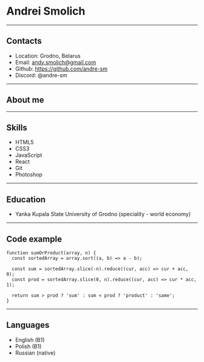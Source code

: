 # Andrei Smolich

***
## Contacts
* Location: Grodno, Belarus
* Email: andy.smolich@gmail.com
* Github: https://github.com/andre-sm
* Discord: @andre-sm

***
## About me

*** 
## Skills
* HTML5
* CSS3
* JavaScript
* React
* Git
* Photoshop

***
## Education
* Yanka Kupala State University of Grodno (speciality - world economy)

***
## Code example

    function sumOrProduct(array, n) {
      const sortedArray = array.sort((a, b) => a - b);
      
      const sum = sortedArray.slice(-n).reduce((cur, acc) => cur + acc, 0);
      const prod = sortedArray.slice(0, n).reduce((cur, acc) => cur * acc, 1);
         
      return sum > prod ? 'sum' : sum < prod ? 'product' : 'same';
    }

***
## Languages
* English (B1)
* Polish (B1)
* Russian (native)
